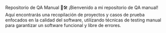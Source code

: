 Repositorio de QA Manual 🧪🛠️
¡Bienvenido a mi repositorio de QA manual! Aquí encontrarás una recopilación de proyectos y casos de prueba enfocados en la calidad del software, utilizando técnicas de testing manual para garantizar un software funcional y libre de errores.


